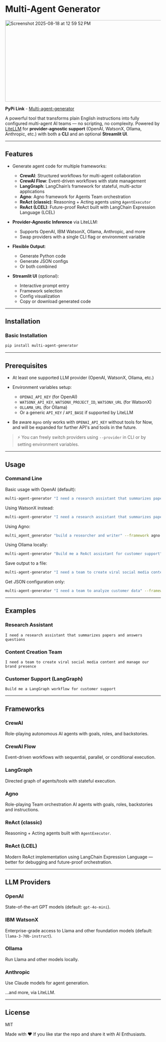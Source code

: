 # Multi-Agent Generator
<img width="807" height="264" alt="Screenshot 2025-08-18 at 12 59 52 PM" src="https://github.com/user-attachments/assets/90665135-80a3-43e2-82cc-ae7fa1dcc6a3" />

**PyPi Link** - [Multi-agent-generator](https://pypi.org/project/multi-agent-generator/)

A powerful tool that transforms plain English instructions into fully configured multi-agent AI teams — no scripting, no complexity.
Powered by [LiteLLM](https://docs.litellm.ai/) for **provider-agnostic support** (OpenAI, WatsonX, Ollama, Anthropic, etc.) with both a **CLI** and an optional **Streamlit UI**.

---

## Features

* Generate agent code for multiple frameworks:

  * **CrewAI**: Structured workflows for multi-agent collaboration
  * **CrewAI Flow**: Event-driven workflows with state management
  * **LangGraph**: LangChain’s framework for stateful, multi-actor applications
  * **Agno**: Agno framework for Agents Team orchestration
  * **ReAct (classic)**: Reasoning + Acting agents using `AgentExecutor`
  * **ReAct (LCEL)**: Future-proof ReAct built with LangChain Expression Language (LCEL)

* **Provider-Agnostic Inference** via LiteLLM:

  * Supports OpenAI, IBM WatsonX, Ollama, Anthropic, and more
  * Swap providers with a single CLI flag or environment variable

* **Flexible Output**:

  * Generate Python code
  * Generate JSON configs
  * Or both combined

* **Streamlit UI** (optional):

  * Interactive prompt entry
  * Framework selection
  * Config visualization
  * Copy or download generated code

---

## Installation

### Basic Installation

```bash
pip install multi-agent-generator
```

---

## Prerequisites

* At least one supported LLM provider (OpenAI, WatsonX, Ollama, etc.)
* Environment variables setup:

  * `OPENAI_API_KEY` (for OpenAI)
  * `WATSONX_API_KEY`, `WATSONX_PROJECT_ID`, `WATSONX_URL` (for WatsonX)
  * `OLLAMA_URL` (for Ollama)
  * Or a generic `API_KEY` / `API_BASE` if supported by LiteLLM

* Be aware `Agno` only works with `OPENAI_API_KEY` without tools for Now, and will be expanded for further API's and tools in the future.

> ⚡ You can freely switch providers using `--provider` in CLI or by setting environment variables.

---

## Usage

### Command Line

Basic usage with OpenAI (default):

```bash
multi-agent-generator "I need a research assistant that summarizes papers and answers questions" --framework crewai
```

Using WatsonX instead:

```bash
multi-agent-generator "I need a research assistant that summarizes papers and answers questions" --framework crewai --provider watsonx
```
Using Agno:

```bash
multi_agent_generator "build a researcher and writer" --framework agno --provider openai --output agno.py --format code
```
Using Ollama locally:

```bash
multi-agent-generator "Build me a ReAct assistant for customer support" --framework react-lcel --provider ollama
```

Save output to a file:

```bash
multi-agent-generator "I need a team to create viral social media content" --framework langgraph --output social_team.py
```

Get JSON configuration only:

```bash
multi-agent-generator "I need a team to analyze customer data" --framework react --format json
```

---

## Examples

### Research Assistant

```
I need a research assistant that summarizes papers and answers questions
```

### Content Creation Team

```
I need a team to create viral social media content and manage our brand presence
```

### Customer Support (LangGraph)

```
Build me a LangGraph workflow for customer support
```

---

## Frameworks

### CrewAI

Role-playing autonomous AI agents with goals, roles, and backstories.

### CrewAI Flow

Event-driven workflows with sequential, parallel, or conditional execution.

### LangGraph

Directed graph of agents/tools with stateful execution.

### Agno

Role-playing Team orchestration AI agents with goals, roles, backstories and instructions.

### ReAct (classic)

Reasoning + Acting agents built with `AgentExecutor`.

### ReAct (LCEL)

Modern ReAct implementation using LangChain Expression Language — better for debugging and future-proof orchestration.

---

## LLM Providers

### OpenAI

State-of-the-art GPT models (default: `gpt-4o-mini`).

### IBM WatsonX

Enterprise-grade access to Llama and other foundation models (default: `llama-3-70b-instruct`).

### Ollama

Run Llama and other models locally.

### Anthropic

Use Claude models for agent generation.

…and more, via LiteLLM.

---

## License

MIT

Made with ❤️ If you like star the repo and share it with AI Enthusiasts.
